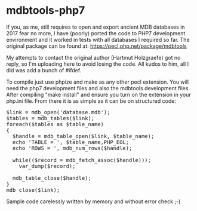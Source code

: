 # mdbtools-php7

If you, as me, still requires to open and export ancient MDB databases in 2017 fear no more, I have (poorly) ported the code to PHP7 development environment and it worked in tests with all databases I required so far. The original package can be found at: 
https://pecl.php.net/package/mdbtools

My attempts to contact the original author (Hartmut Holzgraefe) got no reply, so I'm uploading here to avoid losing the code. All kudos to him, all I did was add a bunch of #ifdef.

To compile just use phpize and make as any other pecl extension. You will need the php7 development files and also the mdbtools development files. After compiling "make install" and ensure you turn on the extension in your php.ini file. From there it is as simple as it can be on structured code:

<pre>
$link = mdb_open('database.mdb');
$tables = mdb_tables($link);
foreach($tables as $table_name)
{
  $handle = mdb_table_open($link, $table_name);
  echo 'TABLE = ', $table_name,PHP_EOL;
  echo 'ROWS = ', mdb_num_rows($handle);

  while(($record = mdb_fetch_assoc($handle)));
    var_dump($record);

  mdb_table_close($handle);
}
mdb_close($link);
</pre>

Sample code carelessly written by memory and without error check ;-)
